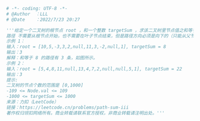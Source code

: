 
<BlogInfo title="142.路径总和 III" author="白日梦想猿" pv=0 read_times=0 pre_cost_time=0分30秒 category="leetcode" tag_list="['leetcode']" create_time="2022.07.23 20:27:38" update_time="2022.08.01 18:18:32" />

```python
# -*- coding: UTF-8 -*-                            
# @Author  ：LLL                         
# @Date    ：2022/7/23 20:27  

'''给定一个二叉树的根节点 root ，和一个整数 targetSum ，求该二叉树里节点值之和等于 targetSum 的 路径 的数目。
路径 不需要从根节点开始，也不需要在叶子节点结束，但是路径方向必须是向下的（只能从父节点到子节点）。
示例 1：
输入：root = [10,5,-3,3,2,null,11,3,-2,null,1], targetSum = 8
输出：3
解释：和等于 8 的路径有 3 条，如图所示。
示例 2：
输入：root = [5,4,8,11,null,13,4,7,2,null,null,5,1], targetSum = 22
输出：3
提示:
二叉树的节点个数的范围是 [0,1000]
-109 <= Node.val <= 109 
-1000 <= targetSum <= 1000 
来源：力扣（LeetCode）
链接：https://leetcode.cn/problems/path-sum-iii
著作权归领扣网络所有。商业转载请联系官方授权，非商业转载请注明出处。'''





















```
